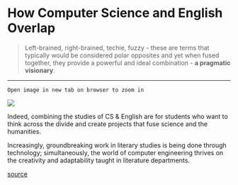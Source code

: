 # How Computer Science and English Overlap

> Left-brained, right-brained, techie, fuzzy - these are terms that typically would be considered polar opposites and yet when fused together, they provide a powerful and ideal combination - **a pragmatic visionary**.

---

`Open image in new tab on browser to zoom in`

![](http://wallpaperpanda.com/wallpapers/9oT/kbG/9oTkbGyiq.jpg)

Indeed, combining the studies of CS & English are for students who want to think across the divide and create projects that fuse science and the humanities.

Increasingly, groundbreaking work in literary studies is being done through technology; simultaneously, the world of computer engineering thrives on the creativity and adaptability taught in literature departments.

[source](https://english.stanford.edu/csenglish)


